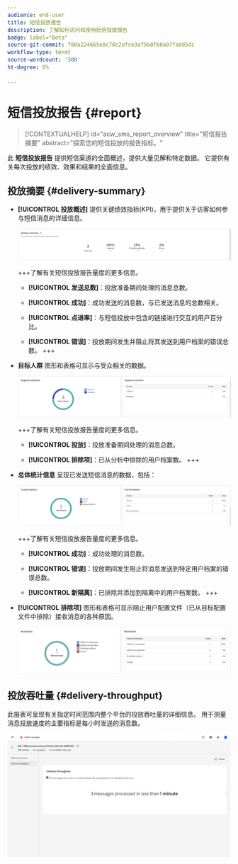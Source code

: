 ```yaml
---
audience: end-user
title: 短信投放报告
description: 了解如何访问和使用短信投放报告
badge: label="Beta"
source-git-commit: f80a224665e8c70c2efce3af9a8f60a07fadd5dc
workflow-type: tm+mt
source-wordcount: '300'
ht-degree: 6%

---
```


# 短信投放报告 {#report}

>[!CONTEXTUALHELP]
>id="acw_sms_report_overview"
>title="短信报告摘要"
>abstract="探索您的短信投放的报告指标。"

此 **短信投放报告** 提供短信渠道的全面概述，提供大量见解和特定数据。 它提供有关每次投放的绩效、效果和结果的全面信息。

## 投放摘要 {#delivery-summary}

* **[!UICONTROL 投放概述]** 提供关键绩效指标(KPI)，用于提供关于访客如何参与短信消息的详细信息。

  ![](assets/reporting_sms_3.png)

  +++了解有关短信投放报告量度的更多信息。

   * **[!UICONTROL 发送总数]**：投放准备期间处理的消息总数。

   * **[!UICONTROL 成功]**：成功发送的消息数，与已发送消息的总数相关。

   * **[!UICONTROL 点进率]**：与短信投放中包含的链接进行交互的用户百分比。

   * **[!UICONTROL 错误]**：投放期间发生并阻止将其发送到用户档案的错误总数。
+++

* **目标人群** 图形和表格可显示与受众相关的数据。

  ![](assets/reporting_sms_4.png)

  +++了解有关短信投放报告量度的更多信息。

   * **[!UICONTROL 投放]**：投放准备期间处理的消息总数。

   * **[!UICONTROL 排除项]**：已从分析中排除的用户档案数。
+++


* **总体统计信息** 呈现已发送短信消息的数据，包括：

  ![](assets/reporting_sms_5.png)

  +++了解有关短信投放报告量度的更多信息。

   * **[!UICONTROL 成功]**：成功处理的消息数。

   * **[!UICONTROL 错误]**：投放期间发生阻止将消息发送到特定用户档案的错误总数。

   * **[!UICONTROL 新隔离]**：已排除并添加到隔离中的用户档案数。
+++

* **[!UICONTROL 排除项]** 图形和表格可显示阻止用户配置文件（已从目标配置文件中排除）接收消息的各种原因。

  ![](assets/reporting_sms_6.png)

## 投放吞吐量 {#delivery-throughput}

此报表可呈现有关指定时间范围内整个平台的投放吞吐量的详细信息。 用于测量消息投放速度的主要指标是每小时发送的消息数。

![](assets/reporting_sms_2.png)

